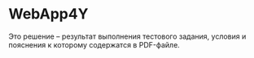 # WebApp4Y
Это решение – результат выполнения тестового задания, условия и пояснения к которому содержатся в PDF-файле.
